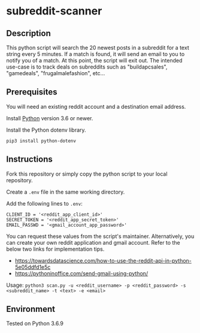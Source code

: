 # subreddit-scanner

## Description

This python script will search the 20 newest posts in a subreddit for a text string every 5 minutes. If a match is found, it will send an email to you to notify you of a match. At this point, the script will exit out. The intended use-case is to track deals on subreddits such as "buildapcsales", "gamedeals", "frugalmalefashion", etc...

## Prerequisites

You will need an existing reddit account and a destination email address.

Install [Python](https://www.python.org/downloads/) version 3.6 or newer.

Install the Python dotenv library.

`pip3 install python-dotenv`

## Instructions

Fork this repository or simply copy the python script to your local repository.

Create a `.env` file in the same working directory.

Add the following lines to `.env`:

```
CLIENT_ID = '<reddit_app_client_id>'
SECRET_TOKEN = '<reddit_app_secret_token>'
EMAIL_PASSWD = '<gmail_account_app_password>'
```
You can request these values from the script's maintainer. Alternatively, you can create your own reddit application and gmail account. Refer to the below two links for implementation tips.

* https://towardsdatascience.com/how-to-use-the-reddit-api-in-python-5e05ddfd1e5c
* https://pythoninoffice.com/send-gmail-using-python/

Usage: `python3 scan.py -u <reddit_username> -p <reddit_password> -s <subreddit_name> -t <text> -e <email>`

## Environment

Tested on Python 3.6.9
